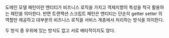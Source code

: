 도메인 모델 패턴이란 엔티티가 비즈니스 로직을 가지고 객체지향의 특성을 적극 활용하는 패턴을 의미한다.
반면 트랜잭션 스크립트 패턴은 엔티티는 단순히 getter setter 의 역할만 제공하고 대부분의 비즈니스 로직을 서비스 계층에서 처리하는 방식을 의미한다.

두 방식 중 우위에 있는 방식도 없고 서로 배타적이지도 않다.